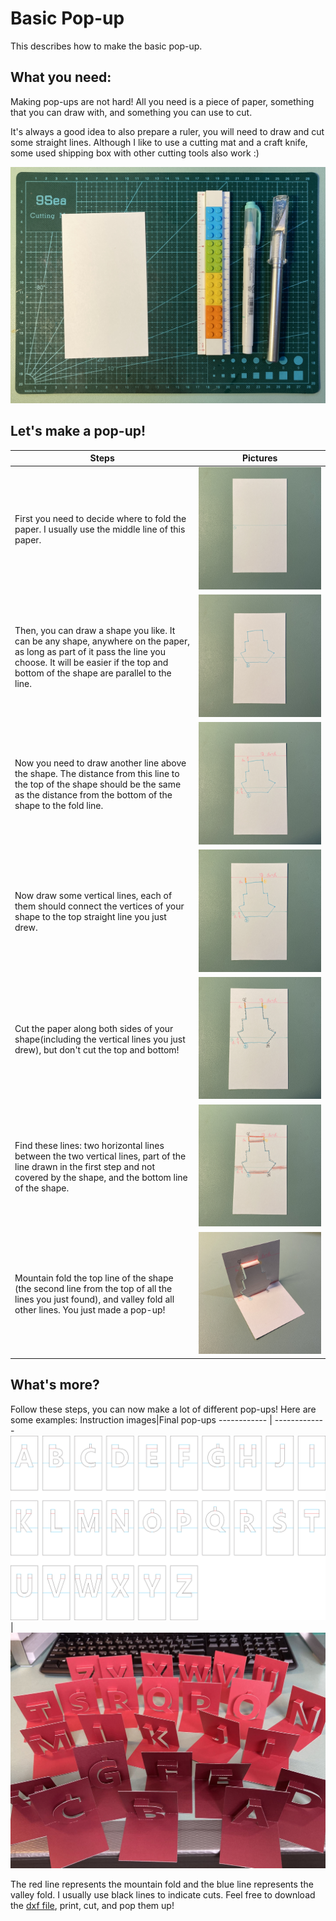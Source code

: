 # Basic Pop-up
This describes how to make the basic pop-up.

## What you need:
Making pop-ups are not hard! All you need is a piece of paper, something that you can draw with, and something you can use to cut. 

It's always a good idea to also prepare a ruler, you will need to draw and cut some straight lines. Although I like to use a cutting mat and a craft knife, some used shipping box with other cutting tools also work :)

![Image of step 0](https://github.com/Ruhan-Yang/basic-popup/blob/master/Steps/Step%200.jpg)

## Let's make a pop-up!
Steps | Pictures
------------ | -------------
First you need to decide where to fold the paper. I usually use the middle line of this paper.| ![step 1 picture](https://github.com/Ruhan-Yang/basic-popup/blob/master/Steps/Step%201.JPG)
Then, you can draw a shape you like. It can be any shape, anywhere on the paper, as long as part of it pass the line you choose. It will be easier if the top and bottom of the shape are parallel to the line.| ![step 2 picture](https://github.com/Ruhan-Yang/basic-popup/blob/master/Steps/Step%202.JPG)
Now you need to draw another line above the shape. The distance from this line to the top of the shape should be the same as the distance from the bottom of the shape to the fold line.| ![step 3 picture](https://github.com/Ruhan-Yang/basic-popup/blob/master/Steps/Step%203.JPG)
Now draw some vertical lines, each of them should connect the vertices of your shape to the top straight line you just drew.| ![step 4 picture](https://github.com/Ruhan-Yang/basic-popup/blob/master/Steps/Step%204.JPG)
Cut the paper along both sides of your shape(including the vertical lines you just drew), but don't cut the top and bottom!| ![step 5 picture](https://github.com/Ruhan-Yang/basic-popup/blob/master/Steps/Step%205.JPG)
Find these lines: two horizontal lines between the two vertical lines, part of the line drawn in the first step and not covered by the shape, and the bottom line of the shape.| ![step 6 picture](https://github.com/Ruhan-Yang/basic-popup/blob/master/Steps/Step%206.JPG)
Mountain fold the top line of the shape (the second line from the top of all the lines you just found), and valley fold all other lines. You just made a pop-up! | ![step 7 picture](https://github.com/Ruhan-Yang/basic-popup/blob/master/Steps/Step%207.JPG)

## What's more?
Follow these steps, you can now make a lot of different pop-ups! Here are some examples:
Instruction images|Final pop-ups
------------ | -------------
![](https://github.com/Ruhan-Yang/basic-popup/blob/master/letter%20popup.png)|![](https://github.com/Ruhan-Yang/basic-popup/blob/master/letter%20popup.jpg)

The red line represents the mountain fold and the blue line represents the valley fold. I usually use black lines to indicate cuts. Feel free to download the [dxf file](https://github.com/Ruhan-Yang/basic-popup/blob/master/letter%20popup.dxf), print, cut, and pop them up!
